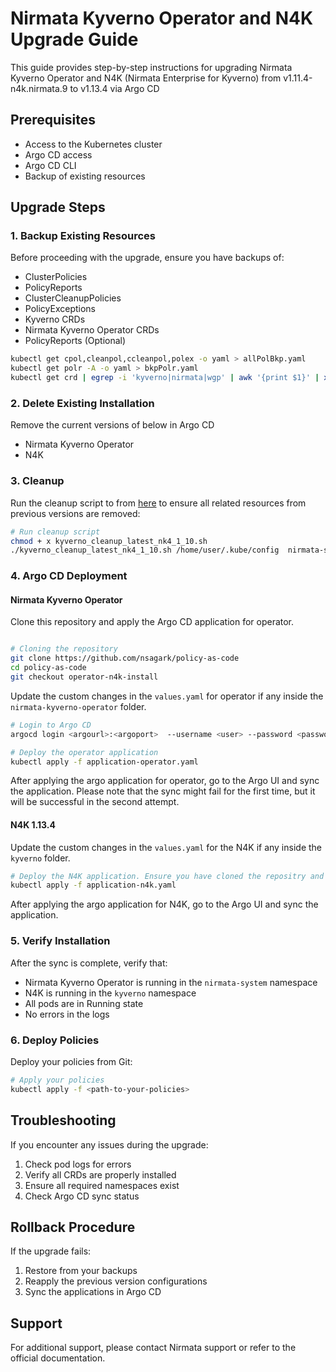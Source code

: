 # Nirmata Kyverno Operator and N4K Upgrade Guide

This guide provides step-by-step instructions for upgrading Nirmata Kyverno Operator and N4K (Nirmata Enterprise for Kyverno) from v1.11.4-n4k.nirmata.9 to v1.13.4 via Argo CD

## Prerequisites

- Access to the Kubernetes cluster
- Argo CD access
- Argo CD CLI 
- Backup of existing resources

## Upgrade Steps

### 1. Backup Existing Resources

Before proceeding with the upgrade, ensure you have backups of:
- ClusterPolicies
- PolicyReports
- ClusterCleanupPolicies
- PolicyExceptions
- Kyverno CRDs
- Nirmata Kyverno Operator CRDs
- PolicyReports (Optional)


```bash
kubectl get cpol,cleanpol,ccleanpol,polex -o yaml > allPolBkp.yaml
kubectl get polr -A -o yaml > bkpPolr.yaml
kubectl get crd | egrep -i 'kyverno|nirmata|wgp' | awk '{print $1}' | xargs -n1 -I{} kubectl get crd {} -o yaml > kyverno-nirmata-crds-backup.yaml
```

### 2. Delete Existing Installation

Remove the current versions of below in Argo CD
- Nirmata Kyverno Operator
- N4K

### 3. Cleanup

Run the cleanup script to from [here](https://github.com/nirmata/nirmata-scripts/tree/main/kyverno_nirmata_cleaunp_new) to ensure all related resources from previous versions are removed:
```bash
# Run cleanup script
chmod + x kyverno_cleanup_latest_nk4_1_10.sh
./kyverno_cleanup_latest_nk4_1_10.sh /home/user/.kube/config  nirmata-system nirmata-kyverno-operator kyverno
```

### 4. Argo CD Deployment
#### Nirmata Kyverno Operator

Clone this repository and apply the Argo CD application for operator.
```bash

# Cloning the repository
git clone https://github.com/nsagark/policy-as-code
cd policy-as-code
git checkout operator-n4k-install
```

Update the custom changes in the `values.yaml` for operator if any inside the `nirmata-kyverno-operator` folder.

```bash
# Login to Argo CD
argocd login <argourl>:<argoport>  --username <user> --password <password> --insecure  # e.g. argocd login 127.0.0.1:8080 --username admin --password password123 --insecure

# Deploy the operator application
kubectl apply -f application-operator.yaml


```
After applying the argo application for operator, go to the Argo UI and sync the application. Please note that the sync might fail for the first time, but it will be successful in the second attempt. 

#### N4K 1.13.4

Update the custom changes in the `values.yaml` for the N4K if any inside the `kyverno` folder.

```bash
# Deploy the N4K application. Ensure you have cloned the repositry and in the right branch/folder.
kubectl apply -f application-n4k.yaml
```

After applying the argo application for N4K, go to the Argo UI and sync the application. 


### 5. Verify Installation

After the sync is complete, verify that:
- Nirmata Kyverno Operator is running in the `nirmata-system` namespace
- N4K is running in the `kyverno` namespace
- All pods are in Running state
- No errors in the logs

### 6. Deploy Policies

Deploy your policies from Git:
```bash
# Apply your policies
kubectl apply -f <path-to-your-policies>
```

## Troubleshooting

If you encounter any issues during the upgrade:
1. Check pod logs for errors
2. Verify all CRDs are properly installed
3. Ensure all required namespaces exist
4. Check Argo CD sync status

## Rollback Procedure

If the upgrade fails:
1. Restore from your backups
2. Reapply the previous version configurations
3. Sync the applications in Argo CD

## Support

For additional support, please contact Nirmata support or refer to the official documentation. 

